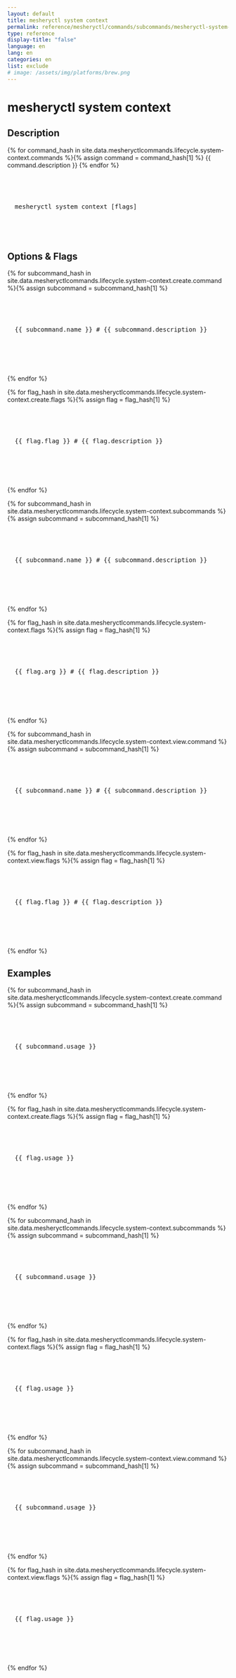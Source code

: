 ```yaml
---
layout: default
title: mesheryctl system context
permalink: reference/mesheryctl/commands/subcommands/mesheryctl-system-context
type: reference
display-title: "false"
language: en
lang: en
categories: en
list: exclude
# image: /assets/img/platforms/brew.png
---
```


<!-- Copy this template to create individual doc pages for each mesheryctl commands -->

<!-- Name of the command -->
# mesheryctl system context

<!-- Description of the command. Preferably a paragraph -->
## Description 

{% for command_hash in site.data.mesheryctlcommands.lifecycle.system-context.commands %}{% assign command = command_hash[1] %}
{{ command.description }}
{% endfor %}


<!-- Basic usage of the command -->
<pre class="codeblock-pre">
  <div class="codeblock">
    <div class="clipboardjs">
  mesheryctl system context [flags] 
    </div>
  </div>
</pre> 

<!-- Options/Flags available in this command -->
## Options & Flags

{% for subcommand_hash in site.data.mesheryctlcommands.lifecycle.system-context.create.command %}{% assign subcommand = subcommand_hash[1] %}
<pre class="codeblock-pre">
  <div class="codeblock">
    <div class="clipboardjs">
  {{ subcommand.name }} # {{ subcommand.description }}
    </div>
  </div>
</pre>
<br/>
{% endfor %}

{% for flag_hash in site.data.mesheryctlcommands.lifecycle.system-context.create.flags %}{% assign flag = flag_hash[1] %}
<pre class="codeblock-pre">
  <div class="codeblock">
    <div class="clipboardjs">
  {{ flag.flag }} # {{ flag.description }}
    </div>
  </div>
</pre>
<br/>
{% endfor %}

{% for subcommand_hash in site.data.mesheryctlcommands.lifecycle.system-context.subcommands %}{% assign subcommand = subcommand_hash[1] %}
<pre class="codeblock-pre">
  <div class="codeblock">
    <div class="clipboardjs">
  {{ subcommand.name }} # {{ subcommand.description }}
    </div>
  </div>
</pre>
<br/>
{% endfor %}

{% for flag_hash in site.data.mesheryctlcommands.lifecycle.system-context.flags %}{% assign flag = flag_hash[1] %}
<pre class="codeblock-pre">
  <div class="codeblock">
    <div class="clipboardjs">
  {{ flag.arg }} # {{ flag.description }}
    </div>
  </div>
</pre>
<br/>
{% endfor %}

{% for subcommand_hash in site.data.mesheryctlcommands.lifecycle.system-context.view.command %}{% assign subcommand = subcommand_hash[1] %}
<pre class="codeblock-pre">
  <div class="codeblock">
    <div class="clipboardjs">
  {{ subcommand.name }} # {{ subcommand.description }}
    </div>
  </div>
</pre>
<br/>
{% endfor %}

{% for flag_hash in site.data.mesheryctlcommands.lifecycle.system-context.view.flags %}{% assign flag = flag_hash[1] %}
<pre class="codeblock-pre">
  <div class="codeblock">
    <div class="clipboardjs">
  {{ flag.flag }} # {{ flag.description }}
    </div>
  </div>
</pre>
<br/>
{% endfor %}

<!-- All possible example use cases of the command -->
## Examples

{% for subcommand_hash in site.data.mesheryctlcommands.lifecycle.system-context.create.command %}{% assign subcommand = subcommand_hash[1] %}
<pre class="codeblock-pre">
  <div class="codeblock">
    <div class="clipboardjs">
  {{ subcommand.usage }}
    </div>
  </div>
</pre>
<br/>
{% endfor %}

{% for flag_hash in site.data.mesheryctlcommands.lifecycle.system-context.create.flags %}{% assign flag = flag_hash[1] %}
<pre class="codeblock-pre">
  <div class="codeblock">
    <div class="clipboardjs">
  {{ flag.usage }}
    </div>
  </div>
</pre>
<br/>
{% endfor %}

{% for subcommand_hash in site.data.mesheryctlcommands.lifecycle.system-context.subcommands %}{% assign subcommand = subcommand_hash[1] %}
<pre class="codeblock-pre">
  <div class="codeblock">
    <div class="clipboardjs">
  {{ subcommand.usage }} 
    </div>
  </div>
</pre>
<br/>
{% endfor %}

{% for flag_hash in site.data.mesheryctlcommands.lifecycle.system-context.flags %}{% assign flag = flag_hash[1] %}
<pre class="codeblock-pre">
  <div class="codeblock">
    <div class="clipboardjs">
  {{ flag.usage }} 
    </div>
  </div>
</pre>
<br/>
{% endfor %}

{% for subcommand_hash in site.data.mesheryctlcommands.lifecycle.system-context.view.command %}{% assign subcommand = subcommand_hash[1] %}
<pre class="codeblock-pre">
  <div class="codeblock">
    <div class="clipboardjs">
  {{ subcommand.usage }} 
    </div>
  </div>
</pre>
<br/>
{% endfor %}

{% for flag_hash in site.data.mesheryctlcommands.lifecycle.system-context.view.flags %}{% assign flag = flag_hash[1] %}
<pre class="codeblock-pre">
  <div class="codeblock">
    <div class="clipboardjs">
  {{ flag.usage }} 
    </div>
  </div>
</pre>
<br/>
{% endfor %}